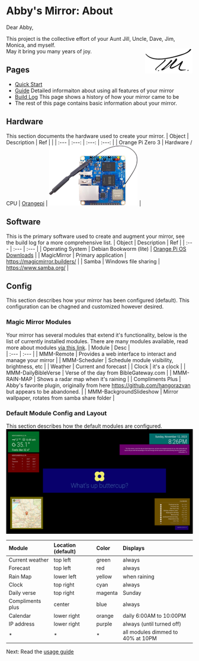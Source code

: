 # Abby's Mirror: About
<p>
Dear Abby,

This project is the collective effort of your Aunt Jill, Uncle, Dave, Jim, Monica, and myself.<br>
<img align="right" src="/images/sig_Ani_Ini_Blk.gif">May it bring you many years of joy.
</p>

## Pages

  * [Quick Start](./QuickStart.md) 
  * [Guide](./Guide.md) Detailed informaiton about using all features of your mirror
  * [Build Log](./BuildLog.md) This page shows a history of how your mirror came to be
  * The rest of this page contains basic information about your mirror.

## Hardware
This section documents the hardware used to create your mirror.
| Object | Description | Ref | |
| :--- | :---: | :---: | :---: |
| Orange Pi Zero 3  | Hardware / CPU | [Orangepi](http://www.orangepi.org/html/hardWare/computerAndMicrocontrollers/details/Orange-Pi-Zero-3.html) | <img src="/images/OPZ3.jpg" width="240"/> |

## Software
This is the primary software used to create and augment your mirror, see the build log for a more comprehensive list.
| Object | Description | Ref | 
| :--- | :--- | :--- | 
| Operating System | Debian Bookworm (lite) | [Orange Pi OS Downloads](http://www.orangepi.org/html/hardWare/computerAndMicrocontrollers/service-and-support/Orange-Pi-Zero-3.html) | 
| MagicMirror | Primary application | https://magicmirror.builders/ | 
| Samba | Windows file sharing | https://www.samba.org/ |
 
## Config
This section describes how your mirror has been configured (default). This configuration can be chagned and customized however desired.
### Magic Mirror Modules 
Your mirror has several modules that extend it's functionality, below is the list of currently installed modules. There are many modules available, read more about modules [via this link](https://github.com/MichMich/MagicMirror/wiki/3rd-party-modules).
| Module | Desc |  
| :--- | :--- | 
| MMM-Remote | Provides a web interface to interact and manage your mirror | 
| MMM-Scheduler | Schedule module visibility, brightness, etc | 
| Weather | Current and forecast | 
| Clock | it's a clock | 
| MMM-DailyBibleVerse | Verse of the day from BibleGateway.com | 
| MMM-RAIN-MAP | Shows a radar map when it's raining | 
| Compliments Plus | Abby's favorite plugin, originally from here https://github.com/hangorazvan but appears to be abandoned.  | 
| MMM-BackgroundSlideshow | Mirror wallpaper, rotates from samba share folder | 

### Default Module Config and Layout
This section describes how the default modules are configured.
![mirror2](images/Mirror2.png)

| Module | Location (default) | Color | Displays | 
| :--- | :--- | :--- | :--- |
| Current weather | top left | green | always |
| Forecast | top left | red | always |
| Rain Map | lower left | yellow | when raining |  
| Clock | top right | cyan | always | 
| Daily verse | top right | magenta | Sunday | 
| Compliments plus | center | blue | always |
| Calendar | lower right | orange | daily 6:00AM to 10:00PM | 
| IP address | lower right | purple | always (until turned off) |
| * | * | * | all modules dimmed to 40% at 10PM | 


Next: Read the [usage guide](Guide.md)



